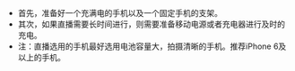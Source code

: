 - 首先，准备好一个充满电的手机以及一个固定手机的支架。
- 其次，如果直播需要长时间进行，则需要准备移动电源或者充电器进行及时的充电。
- 注：直播选用的手机最好选用电池容量大，拍摄清晰的手机。推荐iPhone 6及以上的手机。